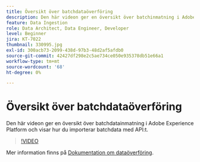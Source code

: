 ```yaml
---
title: Översikt över batchdataöverföring
description: Den här videon ger en översikt över batchinmatning i Adobe Experience Platform och visar hur du importerar batchdata med API:t.
feature: Data Ingestion
role: Data Architect, Data Engineer, Developer
level: Beginner
jira: KT-7022
thumbnail: 330995.jpg
exl-id: 300acb73-2099-438d-97b3-48d2af5afdb0
source-git-commit: 42427df298e2c5ae734ce050e935378db51e66a1
workflow-type: tm+mt
source-wordcount: '68'
ht-degree: 0%

---
```


# Översikt över batchdataöverföring

Den här videon ger en översikt över batchdatainmatning i Adobe Experience Platform och visar hur du importerar batchdata med API:t.

>[!VIDEO](https://video.tv.adobe.com/v/330995?quality=12&learn=on)

Mer information finns på [Dokumentation om dataöverföring](https://experienceleague.adobe.com/docs/experience-platform/ingestion/home.html).